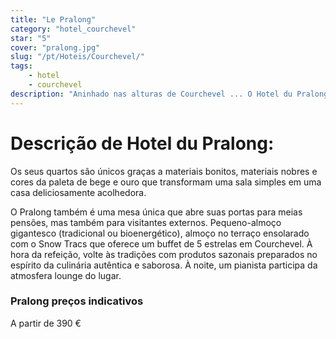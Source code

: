 ```yaml
---
title: "Le Pralong"
category: "hotel_courchevel"
star: "5"
cover: "pralong.jpg"
slug: "/pt/Hoteis/Courchevel/"
tags:
    - hotel
    - courchevel
description: "Aninhado nas alturas de Courchevel ... O Hotel du Pralong 5 *, desfruta de um panorama encantador, reto dos mais lindos contos de inverno. Com vista para a pista Pralong, a nossa casa tem uma localização ideal para todos os entusiastas dos desportos de Inverno, iniciantes ou avançados, que desejam atingir as pistas da área de esqui dos 3 Vallées." date: "2018-07-05"
--- 
```

 
# Descrição de Hotel du Pralong:
Os seus quartos são únicos graças a materiais bonitos, materiais nobres e cores da paleta de bege e ouro que transformam uma sala simples em uma casa deliciosamente acolhedora.

O Pralong também é uma mesa única que abre suas portas para meias pensões, mas também para visitantes externos. Pequeno-almoço gigantesco (tradicional ou bioenergético), almoço no terraço ensolarado com o Snow Tracs que oferece um buffet de 5 estrelas em Courchevel.
À hora da refeição, volte às tradições com produtos sazonais preparados no espírito da culinária autêntica e saborosa.
À noite, um pianista participa da atmosfera lounge do lugar.

### Pralong preços indicativos
A partir de 390 €
